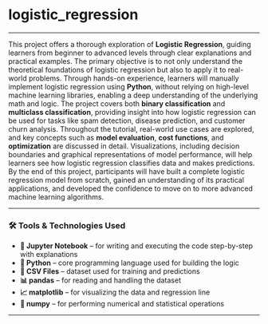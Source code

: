 # logistic_regression
---

This project offers a thorough exploration of **Logistic Regression**, guiding learners from beginner to advanced levels through clear explanations and practical examples. The primary objective is to not only understand the theoretical foundations of logistic regression but also to apply it to real-world problems. Through hands-on experience, learners will manually implement logistic regression using **Python**, without relying on high-level machine learning libraries, enabling a deep understanding of the underlying math and logic. The project covers both **binary classification** and **multiclass classification**, providing insight into how logistic regression can be used for tasks like spam detection, disease prediction, and customer churn analysis. Throughout the tutorial, real-world use cases are explored, and key concepts such as **model evaluation**, **cost functions**, and **optimization** are discussed in detail. Visualizations, including decision boundaries and graphical representations of model performance, will help learners see how logistic regression classifies data and makes predictions. By the end of this project, participants will have built a complete logistic regression model from scratch, gained an understanding of its practical applications, and developed the confidence to move on to more advanced machine learning algorithms.

---

### 🛠️ Tools & Technologies Used

* **📘 Jupyter Notebook** – for writing and executing the code step-by-step with explanations
* **🐍 Python** – core programming language used for building the logic
* **📂 CSV Files** – dataset used for training and predictions
* **📊 pandas** – for reading and handling the dataset
* **📈 matplotlib** – for visualizing the data and regression line
* **📐 numpy** – for performing numerical and statistical operations 

---
